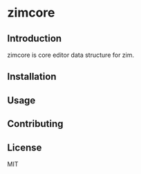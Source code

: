 # zimcore

## Introduction

zimcore is core editor data structure for zim.

## Installation

## Usage

## Contributing

## License

MIT
